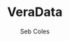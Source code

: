 ---
layout: post
repolink: "https://github.com/sebcoles/VeraData"
title: "VeraData"
description: "Console application that will retrieve data (all scans, flaws, mitigations etc) for a given AppId and store the results in a relational schema (only supports MSSQL Server currently) ready for plugging your favourite BI tool into!"
author: "Seb Coles"
author-link: "https://github.com/sebcoles"
content-type: "results_collection_and_display"
repo: "github"
repo_title: "VeraData"
---